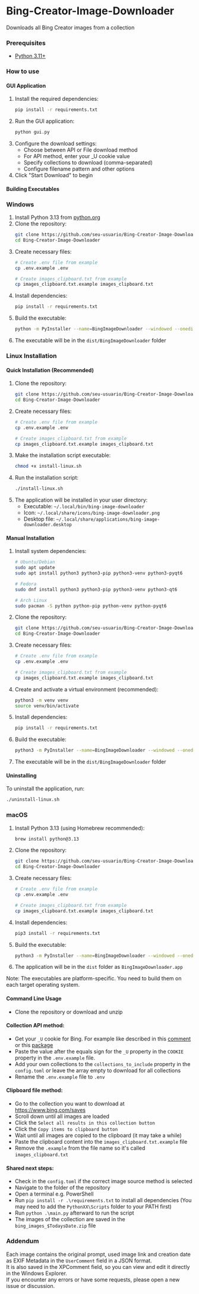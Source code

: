 # Bing-Creator-Image-Downloader
Downloads all Bing Creator images from a collection

### Prerequisites
* [Python 3.11+](https://www.python.org/downloads/)

### How to use
#### GUI Application
1. Install the required dependencies:
   ```bash
   pip install -r requirements.txt
   ```
2. Run the GUI application:
   ```bash
   python gui.py
   ```
3. Configure the download settings:
   - Choose between API or File download method
   - For API method, enter your _U cookie value
   - Specify collections to download (comma-separated)
   - Configure filename pattern and other options
4. Click "Start Download" to begin

#### Building Executables

### Windows
1. Install Python 3.13 from [python.org](https://www.python.org/downloads/)
2. Clone the repository:
   ```bash
   git clone https://github.com/seu-usuario/Bing-Creator-Image-Downloader.git
   cd Bing-Creator-Image-Downloader
   ```
3. Create necessary files:
   ```bash
   # Create .env file from example
   cp .env.example .env
   
   # Create images_clipboard.txt from example
   cp images_clipboard.txt.example images_clipboard.txt
   ```
4. Install dependencies:
   ```bash
   pip install -r requirements.txt
   ```
5. Build the executable:
   ```bash
   python -m PyInstaller --name=BingImageDownloader --windowed --onedir --add-data "config.toml;." --add-data ".env;." --add-data "images_clipboard.txt;." gui.py
   ```
6. The executable will be in the `dist/BingImageDownloader` folder

### Linux Installation

#### Quick Installation (Recommended)
1. Clone the repository:
   ```bash
   git clone https://github.com/seu-usuario/Bing-Creator-Image-Downloader.git
   cd Bing-Creator-Image-Downloader
   ```
2. Create necessary files:
   ```bash
   # Create .env file from example
   cp .env.example .env
   
   # Create images_clipboard.txt from example
   cp images_clipboard.txt.example images_clipboard.txt
   ```
3. Make the installation script executable:
   ```bash
   chmod +x install-linux.sh
   ```
4. Run the installation script:
   ```bash
   ./install-linux.sh
   ```
5. The application will be installed in your user directory:
   - Executable: `~/.local/bin/bing-image-downloader`
   - Icon: `~/.local/share/icons/bing-image-downloader.png`
   - Desktop file: `~/.local/share/applications/bing-image-downloader.desktop`

#### Manual Installation
1. Install system dependencies:
   ```bash
   # Ubuntu/Debian
   sudo apt update
   sudo apt install python3 python3-pip python3-venv python3-pyqt6

   # Fedora
   sudo dnf install python3 python3-pip python3-venv python3-qt6

   # Arch Linux
   sudo pacman -S python python-pip python-venv python-pyqt6
   ```
2. Clone the repository:
   ```bash
   git clone https://github.com/seu-usuario/Bing-Creator-Image-Downloader.git
   cd Bing-Creator-Image-Downloader
   ```
3. Create necessary files:
   ```bash
   # Create .env file from example
   cp .env.example .env
   
   # Create images_clipboard.txt from example
   cp images_clipboard.txt.example images_clipboard.txt
   ```
4. Create and activate a virtual environment (recommended):
   ```bash
   python3 -m venv venv
   source venv/bin/activate
   ```
5. Install dependencies:
   ```bash
   pip install -r requirements.txt
   ```
6. Build the executable:
   ```bash
   python3 -m PyInstaller --name=BingImageDownloader --windowed --onedir --add-data "config.toml:." --add-data ".env:." --add-data "images_clipboard.txt:." gui.py
   ```
7. The executable will be in the `dist/BingImageDownloader` folder

#### Uninstalling
To uninstall the application, run:
```bash
./uninstall-linux.sh
```

### macOS
1. Install Python 3.13 (using Homebrew recommended):
   ```bash
   brew install python@3.13
   ```
2. Clone the repository:
   ```bash
   git clone https://github.com/seu-usuario/Bing-Creator-Image-Downloader.git
   cd Bing-Creator-Image-Downloader
   ```
3. Create necessary files:
   ```bash
   # Create .env file from example
   cp .env.example .env
   
   # Create images_clipboard.txt from example
   cp images_clipboard.txt.example images_clipboard.txt
   ```
4. Install dependencies:
   ```bash
   pip3 install -r requirements.txt
   ```
5. Build the executable:
   ```bash
   python3 -m PyInstaller --name=BingImageDownloader --windowed --onedir --add-data "config.toml:." --add-data ".env:." --add-data "images_clipboard.txt:." --icon="icon.ico" gui.py
   ```
6. The application will be in the `dist` folder as `BingImageDownloader.app`

Note: The executables are platform-specific. You need to build them on each target operating system.

#### Command Line Usage
* Clone the repository or download and unzip
#### Collection API method:
* Get your `_U` cookie for Bing. For example like described in this [comment](https://old.reddit.com/r/bing/comments/172rpo6/is_there_any_way_to_download_image_collections/k72vjqs/) or this [package](https://pypi.org/project/sydney-py/)
* Paste the value after the equals sign for the `_U` property in the `COOKIE` property in the `.env.example` file.
* Add your own collections to the `collections_to_include` property in the `config.toml` or leave the array empty to download for all collections
* Rename the `.env.example` file to `.env`
#### Clipboard file method:
* Go to the collection you want to download at https://www.bing.com/saves
* Scroll down until all images are loaded
* Click the `Select all results in this collection button`
* Click the `Copy items to clipboard button`
* Wait until all images are copied to the clipboard (it may take a while)
* Paste the clipboard content into the `images_clipboard.txt.example` file
* Remove the `.example` from the file name so it's called `images_clipboard.txt`
#### Shared next steps:
* Check in the `config.toml` if the correct image source method is selected
* Navigate to the folder of the repository
* Open a terminal e.g. PowerShell
* Run `pip install -r .\requirements.txt` to install all dependencies (You may need to add the `PythonXX\Scripts` folder to your PATH first)
* Run `python .\main.py` afterward to run the script 
* The images of the collection are saved in the `bing_images_$TodaysDate.zip` file

### Addendum
Each image contains the original prompt, used image link and creation date as EXIF Metadata in the `UserComment` field in a JSON format.  
It is also saved in the XPComment field, so you can view and edit it directly in the Windows Explorer.  
If you encounter any errors or have some requests, please open a new issue or discussion.
